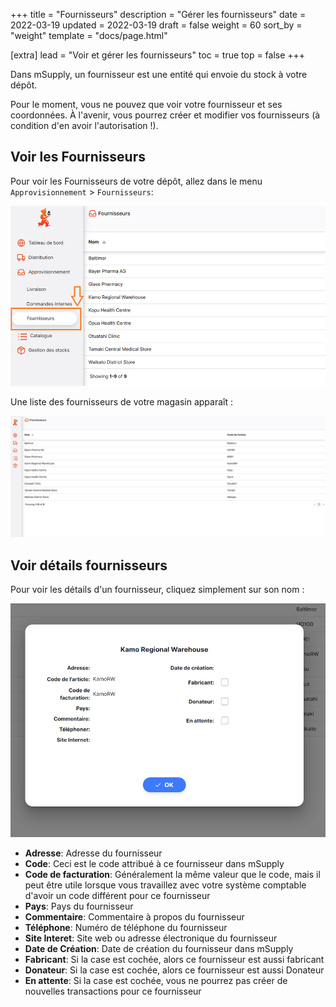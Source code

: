 +++
title = "Fournisseurs"
description = "Gérer les fournisseurs"
date = 2022-03-19
updated = 2022-03-19
draft = false
weight = 60
sort_by = "weight"
template = "docs/page.html"

[extra]
lead = "Voir et gérer les fournisseurs"
toc = true
top = false
+++

Dans mSupply, un fournisseur est une entité qui envoie du stock à votre dépôt.

<div class="mise-a-jour">
Pour le moment, vous ne pouvez que voir votre fournisseur et ses coordonnées. À l'avenir, vous pourrez créer et modifier vos fournisseurs (à condition d'en avoir l'autorisation !). 
</div>

## Voir les Fournisseurs

Pour voir les Fournisseurs de votre dépôt, allez dans le menu `Approvisionnement` > `Fournisseurs`:

![Suppliers Nav](images/sup_gotosup_fr.png)

Une liste des fournisseurs de votre magasin apparaît :

![Suppliers List](images/sup_suplist_fr.png)

## Voir détails fournisseurs

Pour voir les détails d'un fournisseur, cliquez simplement sur son nom :

![Supplier Details](images/sup_supdetails_fr.png)

- **Adresse**: Adresse du fournisseur
- **Code**: Ceci est le code attribué à ce fournisseur dans mSupply
- **Code de facturation**: Généralement la même valeur que le code, mais il peut être utile lorsque vous travaillez avec votre système comptable d'avoir un code différent pour ce fournisseur
- **Pays**: Pays du fournisseur
- **Commentaire**: Commentaire à propos du fournisseur
- **Téléphone**: Numéro de téléphone du fournisseur
- **Site Interet**: Site web ou adresse électronique du fournisseur
- **Date de Création**: Date de création du fournisseur dans mSupply
- **Fabricant**: Si la case est cochée, alors ce fournisseur est aussi fabricant
- **Donateur**: Si la case est cochée, alors ce fournisseur est aussi Donateur
- **En attente**: Si la case est cochée, vous ne pourrez pas créer de nouvelles transactions pour ce fournisseur
